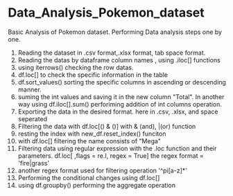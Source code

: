 # Data_Analysis_Pokemon_dataset
Basic Analysis of Pokemon dataset. Performing Data analysis steps one by one.
1. Reading the dataset in .csv format,.xlsx format, tab space format.
2. Reading the datas by dataframe column names , using .iloc[] functions
3. using iterrows() checking the row datas.
4. df.loc[] to check the specific information in the table
5. df.sort_values() sorting the specific columns in ascending or descending manner.
6. suming the int values and saving it in the new column "Total". In another way using df.iloc[].sum() perforiming addition of int columns operation.
7. Exporting the data in the desired format. here in .csv, .xlsx, and space seperated
8. Filtering the data with df.loc[() & ()] with & (and), |(or) function
9. resting the index with new_df.reset_index() funciton
10. with df.loc[] filtering the name consists of "Mega"
11. Filtering data using regular expression with the .loc function and their parameters. df.loc[  ,flags = re.I, regex = True] the regex format = 'fire|grass'
12. another regex format used for filtering operation '^pi[a-z]*'
13. Performing the conditional changes using df.loc[]
13. using df.groupby() performing the aggregate operation
